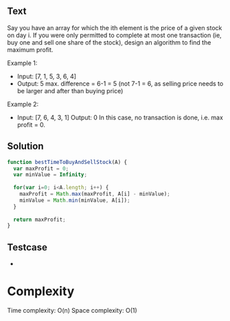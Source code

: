 ## Text
Say you have an array for which the ith element is the price of a given stock on day i.
If you were only permitted to complete at most one transaction (ie, buy one and sell one share of the stock), design an algorithm to find the maximum profit.

Example 1:
- Input: [7, 1, 5, 3, 6, 4]
- Output: 5
max. difference = 6-1 = 5 (not 7-1 = 6, as selling price needs to be larger and after than buying price)

Example 2:
- Input: [7, 6, 4, 3, 1]
Output: 0
In this case, no transaction is done, i.e. max profit = 0.

## Solution
```javascript
function bestTimeToBuyAndSellStock(A) {
  var maxProfit = 0;
  var minValue = Infinity;
  
  for(var i=0; i<A.length; i++) {
    maxProfit = Math.max(maxProfit, A[i] - minValue);
    minValue = Math.min(minValue, A[i]);
  }
  
  return maxProfit;
}
```

## Testcase
-

# Complexity
Time complexity: O(n)
Space complexity: O(1)
